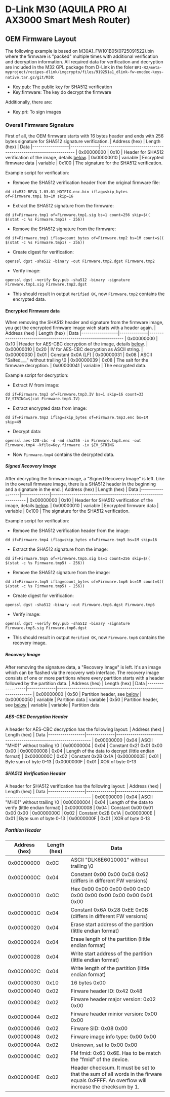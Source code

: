 # D-Link M30 (AQUILA PRO AI AX3000 Smart Mesh Router)
## OEM Firmware Layout

The following example is based on M30A1_FW101B05(0725091522).bin where the firmware is "packed" multiple times with additional verification and decryption information. All required data for verification and decryption are included in the M32 GPL package from D-Link in the foler ```BPI-R2/meta-myproject/recipes-dlink/imgcrypto/files/919251a1_dlink-fw-encdec-keys-native.tar.gz/git/M30```:
- Key.pub: The public key for SHA512 verification
- Key.firmware: The key do decrypt the firmware

Additionally, there are:
- Key.pri: To sign images

### Overall Firmware Signature
First of all, the OEM firmware starts with 16 bytes header and ends with 256 bytes signature for SHA512 signature verification.
| Address (hex)    | Length (hex) | Data
|------------------|--------------|-----------------------------------------------------------------
| 0x00000000       | 0x10         | Header for SHA512 verification of the image, details [below](#sha512-verification-header).
| 0x00000010       | variable     | Encrypted firmware data
| variable         | 0x100        | The signature for the SHA512 verification.

Example script for verification:
- Remove the SHA512 verification header from the original firmware file:
```
dd if=M32-REVA_1.03.01_HOTFIX.enc.bin iflag=skip_bytes of=Firmware.tmp1 bs=1M skip=16
```
- Extract the SHA512 signature from the firmware:
```
dd if=Firmware.tmp1 of=Firmware.tmp1.sig bs=1 count=256 skip=$(( $(stat -c %s Firmware.tmp1) - 256))
```
- Remove the SHA512 signature from the firmware:
```
dd if=Firmware.tmp1 iflag=count_bytes of=Firmware.tmp2 bs=1M count=$(( $(stat -c %s Firmware.tmp1) - 256))
```
- Create digest for verification:
```
openssl dgst -sha512 -binary -out Firmware.tmp2.dgst Firmware.tmp2
```
- Verify image:
```
openssl dgst -verify Key.pub -sha512 -binary -signature Firmware.tmp1.sig Firmware.tmp2.dgst
```
- This should result in output ```Verified OK```, now ```Firmware.tmp2``` contains the encrypted data.

#### Encrypted Firmware data
When removing the SHA512 header and signature from the firmware image, you get the encrypted firmware image wich starts with a header again.
| Address (hex)    | Length (hex) | Data
|------------------|--------------|-----------------------------------------------------------------
| 0x00000000       | 0x10         | Header for AES-CBC decryption of the image, details [below](#aes-cbc-decryption-header).
| 0x00000010       | 0x20         | IV for AES-CBC decryption as ASCII string.
| 0x00000030       | 0x01         | Constant 0x0A (LF)
| 0x00000031       | 0x08         | ASCII "Salted___" without trailing \0
| 0x00000039       | 0x08         | The salt for the firmware decryption.
| 0x00000041       | variable     | The encrypted data.

Example script for decryption:
- Extract IV from image:
```
dd if=Firmware.tmp2 of=Firmware.tmp3.IV bs=1 skip=16 count=33
IV_STRING=$(cat Firmware.tmp3.IV)
```
- Extract encrypted data from image:
```
dd if=Firmware.tmp2 iflag=skip_bytes of=Firmware.tmp3.enc bs=1M skip=49
```

- Decrypt data:
```
openssl aes-128-cbc -d -md sha256 -in Firmware.tmp3.enc -out Firmware.tmp4 -kfile=Key.firmware -iv $IV_STRING
```
- Now ```Firmware.tmp4``` contains the decrypted data.

##### Signed Recovery Image
After decrypting the firmware image, a "Signed Recovery Image" is left. Like in the overall firmware image, there is a SHA512 header in the beginning and a signature in the end.
| Address (hex)    | Length (hex) | Data
|------------------|--------------|-----------------------------------------------------------------
| 0x00000000       | 0x10         | Header for SHA512 verification of the image, details [below](#sha512-verification-header).
| 0x00000010       | variable     | Encrypted firmware data
| variable         | 0x100        | The signature for the SHA512 verification.

Example script for verification:
- Remove the SHA512 verification header from the image:
```
dd if=Firmware.tmp4 iflag=skip_bytes of=Firmware.tmp5 bs=1M skip=16
```
- Extract the SHA512 signature from the image:
```
dd if=Firmware.tmp5 of=Firmware.tmp5.sig bs=1 count=256 skip=$(( $(stat -c %s Firmware.tmp5) - 256))
```
- Remove the SHA512 signature from the image:
```
dd if=Firmware.tmp5 iflag=count_bytes of=Firmware.tmp6 bs=1M count=$(( $(stat -c %s Firmware.tmp5) - 256))
```
- Create digest for verification:
```
openssl dgst -sha512 -binary -out Firmware.tmp6.dgst Firmware.tmp6
```
- Verify image:
```
openssl dgst -verify Key.pub -sha512 -binary -signature Firmware.tmp5.sig Firmware.tmp6.dgst
```
- This should result in output ```Verified OK```, now ```Firmware.tmp6``` contains the recovery image.

##### Recovery Image
After removing the signature data, a "Recovery Image" is left. It's an image which can be flashed via the recovery web interface. The recovery image consists of one or more partitions where every partition starts with a header followed by the partition data.
| Address (hex)    | Length (hex) | Data
|------------------|--------------|-----------------------------------------------------------------
| 0x00000000       | 0x50         | Partition header, see [below](#partition-header)
| 0x00000050       | variable     | Partition data
| variable         | 0x50         | Partition header, see [below](#partition-header)
| variable         | variable     | Partition data

##### AES-CBC Decryption Header
A header for AES-CBC decryption has the following layout:
| Address (hex)    | Length (hex) | Data
|------------------|--------------|-----------------------------------------------------------------
| 0x00000000       | 0x04         | ASCII "MH01" without trailing \0
| 0x00000004       | 0x04         | Constant 0x21 0x01 0x00 0x00
| 0x00000008       | 0x04         | Length of the data to decrypt (little endian format)
| 0x0000000C       | 0x02         | Constant 0x2B 0x1A
| 0x0000000E       | 0x01         | Byte sum of byte 0-13
| 0x0000000F       | 0x01         | XOR of byte 0-13

##### SHA512 Verification Header
A header for SHA512 verification has the following layout:
| Address (hex)    | Length (hex) | Data
|------------------|--------------|-----------------------------------------------------------------
| 0x00000000       | 0x04         | ASCII "MH01" without trailing \0
| 0x00000004       | 0x04         | Length of the data to verify (little endian format)
| 0x00000008       | 0x04         | Constant 0x00 0x01 0x00 0x00
| 0x0000000C       | 0x02         | Constant 0x2B 0x1A
| 0x0000000E       | 0x01         | Byte sum of byte 0-13
| 0x0000000F       | 0x01         | XOR of byte 0-13

##### Partition Header

| Address (hex)    | Length (hex) | Data
|------------------|--------------|-----------------------------------------------------------------
| 0x00000000       | 0x0C         | ASCII "DLK6E6010001" without trailing \0
| 0x0000000C       | 0x04         | Constant 0x00 0x00 0xC8 0x62 (differs in different FW versions)
| 0x00000010       | 0x0C         | Hex 0x00 0x00 0x00 0x00 0x00 0x00 0x00 0x00 0x00 0x00 0x01 0x00
| 0x0000001C       | 0x04         | Constant 0x6A 0x28 0xEE 0x0B (differs in different FW versions)
| 0x00000020       | 0x04         | Erase start address of the partition (little endian format)
| 0x00000024       | 0x04         | Erase length of the partition (little endian format)
| 0x00000028       | 0x04         | Write start address of the partition (little endian format)
| 0x0000002C       | 0x04         | Write length of the partition (little endian format)
| 0x00000030       | 0x10         | 16 bytes 0x00
| 0x00000040       | 0x02         | Firware header ID: 0x42 0x48
| 0x00000042       | 0x02         | Firware header major version: 0x02 0x00
| 0x00000044       | 0x02         | Firware header minior version: 0x00 0x00
| 0x00000046       | 0x02         | Firware SID: 0x08 0x00
| 0x00000048       | 0x02         | Firware image info type: 0x00 0x00
| 0x0000004A       | 0x02         | Unknown, set to 0x00 0x00
| 0x0000004C       | 0x02         | FM fmid: 0x61 0x6E. Has to be match the "fmid" of the device.
| 0x0000004E       | 0x02         | Header checksum. It must be set to that the sum of all words in the firware equals 0xFFFF. An overflow will increase the  checksum by 1.
 
